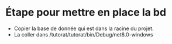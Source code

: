 # Étape pour mettre en place la bd
- Copier la base de donnée qui est dans la racine du projet.
- La coller dans /tutorat/tutorat/bin/Debug/net8.0-windows
